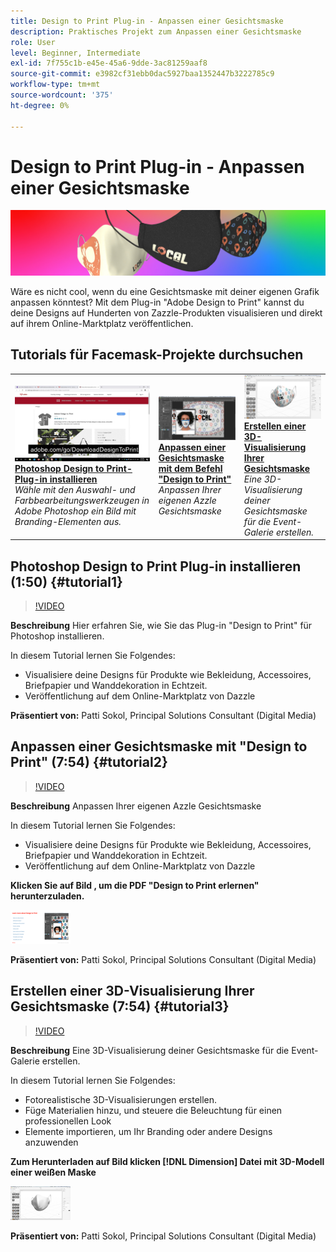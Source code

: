 ```yaml
---
title: Design to Print Plug-in - Anpassen einer Gesichtsmaske
description: Praktisches Projekt zum Anpassen einer Gesichtsmaske
role: User
level: Beginner, Intermediate
exl-id: 7f755c1b-e45e-45a6-9dde-3ac81259aaf8
source-git-commit: e3982cf31ebb0dac5927baa1352447b3222785c9
workflow-type: tm+mt
source-wordcount: '375'
ht-degree: 0%

---
```


# Design to Print Plug-in - Anpassen einer Gesichtsmaske

![Tutorial Hero Image](../assets/faceMaskSplash.jpg)

Wäre es nicht cool, wenn du eine Gesichtsmaske mit deiner eigenen Grafik anpassen könntest? Mit dem Plug-in &quot;Adobe Design to Print&quot; kannst du deine Designs auf Hunderten von Zazzle-Produkten visualisieren und direkt auf ihrem Online-Marktplatz veröffentlichen.

## Tutorials für Facemask-Projekte durchsuchen

<table style="table-layout:fixed">
<tr>
 <td>
   <a href="handsonproject.md#tutorial1">
      <img alt="Photoshop Design to Print-Plug-in installieren" src="../assets/d2p_install_sokol_thumbnail.jpg" />
   </a>
    <div>
   <a href="handsonproject.md#tutorial1"><strong>Photoshop Design to Print-Plug-in installieren</strong></a>
    </div>
    <em>Wähle mit den Auswahl- und Farbbearbeitungswerkzeugen in Adobe Photoshop ein Bild mit Branding-Elementen aus.</em>
    <br>
  </td>
  <td>
    <a href="handsonproject.md#tutorial2">
        <img alt="Anpassen einer Gesichtsmaske mit dem Befehl "Design to Print"" src="../assets/d2p_faceMask_sokol_thumbnail.jpg" />
    </a>
    <div>
    <a href="handsonproject.md#tutorial2"><strong>Anpassen einer Gesichtsmaske mit dem Befehl "Design to Print"</strong></a>
    </div>
    <em>Anpassen Ihrer eigenen Azzle Gesichtsmaske</em>
    <br>
  </td>
  <td>
    <a href="handsonproject.md#tutorial3">
      <img alt="Erstellen einer 3D-Visualisierung Ihrer Gesichtsmaske" src="../assets/DN_faceMaskShare_sokol_thumbnail.jpg" />
   </a>
    <div>
   <a href="handsonproject.md#tutorial3"><strong>Erstellen einer 3D-Visualisierung Ihrer Gesichtsmaske</strong></a>
    </div>
    <em>Eine 3D-Visualisierung deiner Gesichtsmaske für die Event-Galerie erstellen.</em>
    <br>
  </td>
</tr>
</table>

## Photoshop Design to Print Plug-in installieren (1:50) {#tutorial1}

>[!VIDEO](https://video.tv.adobe.com/v/327096?hidetitle=true)

**Beschreibung**
Hier erfahren Sie, wie Sie das Plug-in &quot;Design to Print&quot; für Photoshop installieren.

In diesem Tutorial lernen Sie Folgendes:
* Visualisiere deine Designs für Produkte wie Bekleidung, Accessoires, Briefpapier und Wanddekoration in Echtzeit.
* Veröffentlichung auf dem Online-Marktplatz von Dazzle

**Präsentiert von:**
Patti Sokol, Principal Solutions Consultant (Digital Media)

## Anpassen einer Gesichtsmaske mit &quot;Design to Print&quot; (7:54) {#tutorial2}

>[!VIDEO](https://video.tv.adobe.com/v/327097?hidetitle=true)

**Beschreibung**
Anpassen Ihrer eigenen Azzle Gesichtsmaske

In diesem Tutorial lernen Sie Folgendes:
* Visualisiere deine Designs für Produkte wie Bekleidung, Accessoires, Briefpapier und Wanddekoration in Echtzeit.
* Veröffentlichung auf dem Online-Marktplatz von Dazzle

**Klicken Sie auf Bild , um die PDF &quot;Design to Print erlernen&quot; herunterzuladen.**

[![Design to Print lernen](../assets/LearnDesigntoPrint_96.png)](../assets/LearnDesigntoPrint.pdf)

**Präsentiert von:**
Patti Sokol, Principal Solutions Consultant (Digital Media)

## Erstellen einer 3D-Visualisierung Ihrer Gesichtsmaske (7:54) {#tutorial3}

>[!VIDEO](https://video.tv.adobe.com/v/327098?hidetitle=true)

**Beschreibung**
Eine 3D-Visualisierung deiner Gesichtsmaske für die Event-Galerie erstellen.

In diesem Tutorial lernen Sie Folgendes:
* Fotorealistische 3D-Visualisierungen erstellen.
* Füge Materialien hinzu, und steuere die Beleuchtung für einen professionellen Look
* Elemente importieren, um Ihr Branding oder andere Designs anzuwenden

**Zum Herunterladen auf Bild klicken [!DNL Dimension] Datei mit 3D-Modell einer weißen Maske**

[![Vergleichsbild](../assets/whitemask_96.png)](https://stock.adobe.com/search/3d-assets?load_type=search&amp;native_visual_search=&amp;similar_content_id=&amp;is_recent_search=&amp;search_type=usertyped&amp;k=face+mask&amp;asset_id=324075591)

**Präsentiert von:**
Patti Sokol, Principal Solutions Consultant (Digital Media)
